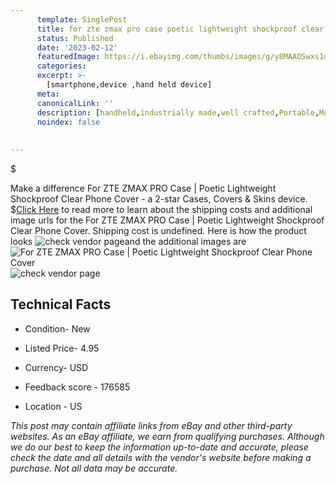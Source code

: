 ```yaml
---
      template: SinglePost
      title: for zte zmax pro case poetic lightweight shockproof clear phone cover
      status: Published
      date: '2023-02-12'
      featuredImage: https://i.ebayimg.com/thumbs/images/g/y8MAAOSwxs1dwiTp/s-l225.jpg
      categories: 
      excerpt: >-
        [smartphone,device ,hand held device]
      meta:
      canonicalLink: ''
      description: [handheld,industrially made,well crafted,Portable,Mobile,Compact,Convenient,Lightweight,Maneuverable,Man-portable,Miniature,Carriable,Hand-held,Light,Holdable,Transportable,Mobile device,Pocket-sized,On-the-go,Wireless,Cordless,Compact size,Convenient size, smartphone,device ,hand held device]
      noindex: false
      
        
---
```

$

Make a difference For ZTE ZMAX PRO Case | Poetic Lightweight Shockproof Clear Phone Cover - a 2-star Cases, Covers & Skins device.
$[Click Here](https://www.ebay.com/itm/371865733883?hash=item5694eccafb%3Ag%3Ay8MAAOSwxs1dwiTp&mkevt=1&mkcid=1&mkrid=711-53200-19255-0&campid=%253CePNCampaignId%253E&customid=%253CreferenceId%253E&toolid=10049) to read more to learn about the shipping costs and additional image urls for the For ZTE ZMAX PRO Case | Poetic Lightweight Shockproof Clear Phone Cover. Shipping cost is undefined. Here is how the product looks ![check vendor page](https://i.ebayimg.com/thumbs/images/g/y8MAAOSwxs1dwiTp/s-l225.jpg)and the additional images are![For ZTE ZMAX PRO Case | Poetic Lightweight Shockproof Clear Phone Cover](https://i.ebayimg.com/images/g/y8MAAOSwxs1dwiTp/s-l1200.jpg)![check vendor page](https://origin-galleryplus.ebayimg.com/ws/web/371865733883_2_0_1/225x225.jpg,https://origin-galleryplus.ebayimg.com/ws/web/371865733883_3_0_1/225x225.jpg,https://origin-galleryplus.ebayimg.com/ws/web/371865733883_4_0_1/225x225.jpg,https://origin-galleryplus.ebayimg.com/ws/web/371865733883_5_0_1/225x225.jpg,https://origin-galleryplus.ebayimg.com/ws/web/371865733883_6_0_1/225x225.jpg)



 ## Technical Facts 



     
      

 - Condition- New 


      

 - Listed Price- 4.95 


      

 - Currency- USD 


      

 - Feedback score - 176585 


      

 - Location - US 


      
      

 *_This post may contain affiliate links from eBay and other third-party websites. As an eBay affiliate, we earn from qualifying purchases. Although we do our best to keep the information up-to-date and accurate, please check the date and all details with the vendor's website before making a purchase. Not all data may be accurate._*






